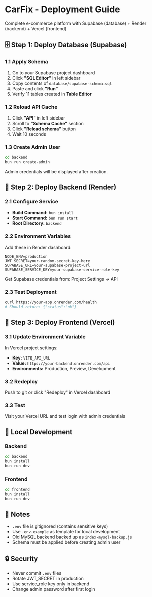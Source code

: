 # CarFix - Deployment Guide

Complete e-commerce platform with Supabase (database) + Render (backend) + Vercel (frontend)

## 🗄️ Step 1: Deploy Database (Supabase)

### 1.1 Apply Schema
1. Go to your Supabase project dashboard
2. Click **"SQL Editor"** in left sidebar
3. Copy contents of `database/supabase-schema.sql`
4. Paste and click **"Run"**
5. Verify 11 tables created in **Table Editor**

### 1.2 Reload API Cache
1. Click **"API"** in left sidebar
2. Scroll to **"Schema Cache"** section
3. Click **"Reload schema"** button
4. Wait 10 seconds

### 1.3 Create Admin User
```bash
cd backend
bun run create-admin
```

Admin credentials will be displayed after creation.

## 🚀 Step 2: Deploy Backend (Render)

### 2.1 Configure Service
- **Build Command:** `bun install`
- **Start Command:** `bun run start`
- **Root Directory:** `backend`

### 2.2 Environment Variables
Add these in Render dashboard:
```
NODE_ENV=production
JWT_SECRET=your-random-secret-key-here
SUPABASE_URL=your-supabase-project-url
SUPABASE_SERVICE_KEY=your-supabase-service-role-key
```

Get Supabase credentials from: Project Settings → API

### 2.3 Test Deployment
```bash
curl https://your-app.onrender.com/health
# Should return: {"status":"ok"}
```

## 🎨 Step 3: Deploy Frontend (Vercel)

### 3.1 Update Environment Variable
In Vercel project settings:
- **Key:** `VITE_API_URL`
- **Value:** `https://your-backend.onrender.com/api`
- **Environments:** Production, Preview, Development

### 3.2 Redeploy
Push to git or click "Redeploy" in Vercel dashboard

### 3.3 Test
Visit your Vercel URL and test login with admin credentials

## 🧪 Local Development

### Backend
```bash
cd backend
bun install
bun run dev
```

### Frontend
```bash
cd frontend
bun install
bun run dev
```

## 📝 Notes

- `.env` file is gitignored (contains sensitive keys)
- Use `.env.example` as template for local development
- Old MySQL backend backed up as `index-mysql-backup.js`
- Schema must be applied before creating admin user

## 🔒 Security

- Never commit `.env` files
- Rotate JWT_SECRET in production
- Use service_role key only in backend
- Change admin password after first login
